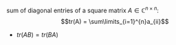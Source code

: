 sum of diagonal entries of a square matrix $A \in \mathbb{C}^{n \times n}$: $$tr(A) = \sum\limits_{i=1}^{n}a_{ii}$$
- $tr(AB) = tr(BA)$
